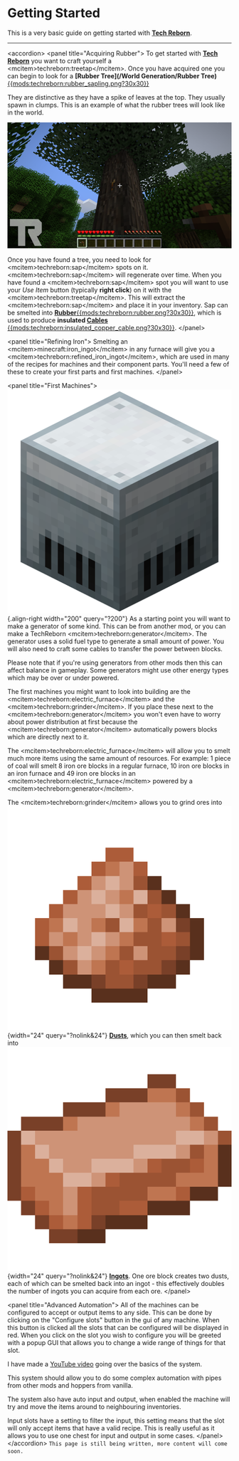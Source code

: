 # Getting Started

This is a very basic guide on getting started with **[Tech Reborn](https://www.curseforge.com/minecraft/mc-mods/techreborn)**.

---

\<accordion\> \<panel title="Acquiring Rubber"\> To get started with **[Tech Reborn](https://www.curseforge.com/minecraft/mc-mods/techreborn)** you want to craft yourself a \<mcitem\>techreborn:treetap\</mcitem\>. Once you have acquired one you can begin to look for a **[Rubber Tree](/World Generation/Rubber Tree)** [{{mods:techreborn:rubber_sapling.png?30x30}}](/world_generation/rubber_tree)

They are distinctive as they have a spike of leaves at the top. They usually spawn in clumps. This is an example of what the rubber trees will look like in the world.

![Rubber Tree](media/mods/techreborn/rubbertree.png)

Once you have found a tree, you need to look for \<mcitem\>techreborn:sap\</mcitem\> spots on it. \<mcitem\>techreborn:sap\</mcitem\> will regenerate over time. When you have found a \<mcitem\>techreborn:sap\</mcitem\> spot you will want to use your *Use Item* button (typically **right click**) on it with the \<mcitem\>techreborn:treetap\</mcitem\>. This will extract the \<mcitem\>techreborn:sap\</mcitem\> and place it in your inventory. Sap can be smelted into **[Rubber](/Items/Part/Rubber)**[{{mods:techreborn:rubber.png?30x30}}](/Items/Part/Rubber), which is used to produce **insulated [Cables](/Energy/Cables)** [{{mods:techreborn:insulated_copper_cable.png?30x30}}](/Energy/Cables). \</panel\>

\<panel title="Refining Iron"\> Smelting an \<mcitem\>minecraft:iron_ingot\</mcitem\> in any furnace will give you a \<mcitem\>techreborn:refined_iron_ingot\</mcitem\>, which are used in many of the recipes for machines and their component parts. You'll need a few of these to create your first parts and first machines. \</panel\>

\<panel title="First Machines"\> ![generator.png](/media/mods/techreborn/generator.png){.align-right width="200" query="?200"} As a starting point you will want to make a generator of some kind. This can be from another mod, or you can make a TechReborn \<mcitem\>techreborn:generator\</mcitem\>. The generator uses a solid fuel type to generate a small amount of power. You will also need to craft some cables to transfer the power between blocks.

Please note that if you're using generators from other mods then this can affect balance in gameplay. Some generators might use other energy types which may be over or under powered.

The first machines you might want to look into building are the \<mcitem\>techreborn:electric_furnace\</mcitem\> and the \<mcitem\>techreborn:grinder\</mcitem\>. If you place these next to the \<mcitem\>techreborn:generator\</mcitem\> you won't even have to worry about power distribution at first because the \<mcitem\>techreborn:generator\</mcitem\> automatically powers blocks which are directly next to it.

The \<mcitem\>techreborn:electric_furnace\</mcitem\> will allow you to smelt much more items using the same amount of resources. For example: 1 piece of coal will smelt 8 iron ore blocks in a regular furnace, 10 iron ore blocks in an iron furnace and 49 iron ore blocks in an \<mcitem\>techreborn:electric_furnace\</mcitem\> powered by a \<mcitem\>techreborn:generator\</mcitem\>.

The \<mcitem\>techreborn:grinder\</mcitem\> allows you to grind ores into ![copper_dust.png](/media/mods/techreborn/copper_dust.png){width="24" query="?nolink&24"} **[Dusts](/items/dust)**, which you can then smelt back into ![copper_ingot.png](/media/mods/techreborn/copper_ingot.png){width="24" query="?nolink&24"} **[Ingots](/items/ingot)**. One ore block creates two dusts, each of which can be smelted back into an ingot - this effectively doubles the number of ingots you can acquire from each ore. \</panel\>

\<panel title="Advanced Automation"\> All of the machines can be configured to accept or output items to any side. This can be done by clicking on the "Configure slots" button in the gui of any machine. When this button is clicked all the slots that can be configured will be displayed in red. When you click on the slot you wish to configure you will be greeted with a popup GUI that allows you to change a wide range of things for that slot.

I have made a [YouTube video](https://www.youtube.com/watch?v=ZPFeYfYnbZ8) going over the basics of the system.

This system should allow you to do some complex automation with pipes from other mods and hoppers from vanilla.

The system also have auto input and output, when enabled the machine will try and move the items around to neighbouring inventories.

Input slots have a setting to filter the input, this setting means that the slot will only accept items that have a valid recipe. This is really useful as it allows you to use one chest for input and output in some cases. \</panel\> \</accordion\> `This page is still being written, more content will come soon.`
